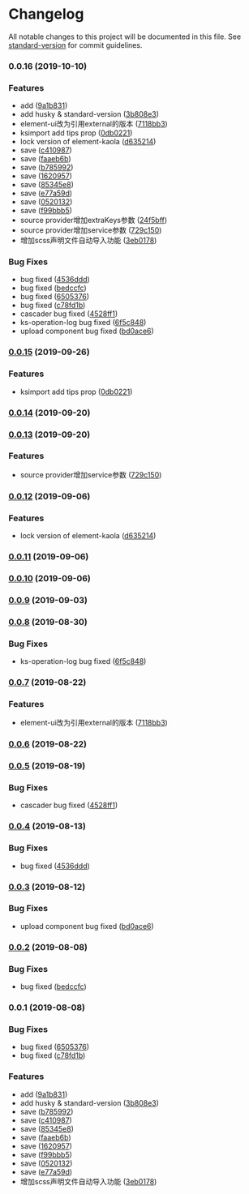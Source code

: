 # Changelog

All notable changes to this project will be documented in this file. See [standard-version](https://github.com/conventional-changelog/standard-version) for commit guidelines.

### 0.0.16 (2019-10-10)


### Features

* add ([9a1b831](https://github.com/kaola-fed/rds-vue/commit/9a1b831e9af2a387495743c62782bb48cf94a5bb))
* add husky & standard-version ([3b808e3](https://github.com/kaola-fed/rds-vue/commit/3b808e34aa8232f9bafc97ad7748eefaa4b7757e))
* element-ui改为引用external的版本 ([7118bb3](https://github.com/kaola-fed/rds-vue/commit/7118bb3372d88f4883244a0f8c2d18be44e9a0c3))
* ksimport add tips prop ([0db0221](https://github.com/kaola-fed/rds-vue/commit/0db0221b03131f1418194390a685498c82377cb5))
* lock version of element-kaola ([d635214](https://github.com/kaola-fed/rds-vue/commit/d6352149f17e9217f9d52ec0411e7c2e2d1c19b7))
* save ([c410987](https://github.com/kaola-fed/rds-vue/commit/c410987e64fb92b58cf35f390d985da2c66f63e8))
* save ([faaeb6b](https://github.com/kaola-fed/rds-vue/commit/faaeb6bc2b10e4d478fa49d10eac5d1395948dc9))
* save ([b785992](https://github.com/kaola-fed/rds-vue/commit/b7859925df220a3de49d9a0eed06eebe4653255c))
* save ([1620957](https://github.com/kaola-fed/rds-vue/commit/16209576e6e6fa48e0a2c820b0df5e1913a45a7d))
* save ([85345e8](https://github.com/kaola-fed/rds-vue/commit/85345e83affa0e3f6cbe63a000e355cfc73ce359))
* save ([e77a59d](https://github.com/kaola-fed/rds-vue/commit/e77a59d04eebebb0bed50c38647790300c52a40a))
* save ([0520132](https://github.com/kaola-fed/rds-vue/commit/05201323034b136472b9cbb9c73cd1a5e2819ccb))
* save ([f99bbb5](https://github.com/kaola-fed/rds-vue/commit/f99bbb58b241f47187b83c5c7caeb8dc0cfb61c3))
* source provider增加extraKeys参数 ([24f5bff](https://github.com/kaola-fed/rds-vue/commit/24f5bff1fded67d3e1d6af377c61d1b8cd7e49ab))
* source provider增加service参数 ([729c150](https://github.com/kaola-fed/rds-vue/commit/729c15091ebdd199e3784f543d968a7392255e7b))
* 增加scss声明文件自动导入功能 ([3eb0178](https://github.com/kaola-fed/rds-vue/commit/3eb01787d483177557b7d72fb1edba84022d13e0))


### Bug Fixes

* bug fixed ([4536ddd](https://github.com/kaola-fed/rds-vue/commit/4536ddd235010ce90c1b8a2e565d3fc7603f850f))
* bug fixed ([bedccfc](https://github.com/kaola-fed/rds-vue/commit/bedccfc972dc3bb3da11001d5aa58149368b8a43))
* bug fixed ([6505376](https://github.com/kaola-fed/rds-vue/commit/6505376493d79d2f5553c27a0109c7a524be89b6))
* bug fixed ([c78fd1b](https://github.com/kaola-fed/rds-vue/commit/c78fd1b41c906c187c4592511977a95d2ad2016d))
* cascader bug fixed ([4528ff1](https://github.com/kaola-fed/rds-vue/commit/4528ff1661f29a9192f028ded993f3673614186c))
* ks-operation-log  bug fixed ([6f5c848](https://github.com/kaola-fed/rds-vue/commit/6f5c84877e1e38b2f8cea5514d5b20e12e45ab64))
* upload component bug fixed ([bd0ace6](https://github.com/kaola-fed/rds-vue/commit/bd0ace61a7f1080f5d902610f4e9698bb82f8c74))

### [0.0.15](https://github.com/kaola-fed/rds-vue/compare/v0.0.14...v0.0.15) (2019-09-26)


### Features

* ksimport add tips prop ([0db0221](https://github.com/kaola-fed/rds-vue/commit/0db0221))

### [0.0.14](https://github.com/kaola-fed/rds-vue/compare/v0.0.13...v0.0.14) (2019-09-20)

### [0.0.13](https://github.com/kaola-fed/rds-vue/compare/v0.0.12...v0.0.13) (2019-09-20)


### Features

* source provider增加service参数 ([729c150](https://github.com/kaola-fed/rds-vue/commit/729c150))

### [0.0.12](https://github.com/kaola-fed/rds-vue/compare/v0.0.11...v0.0.12) (2019-09-06)


### Features

* lock version of element-kaola ([d635214](https://github.com/kaola-fed/rds-vue/commit/d635214))

### [0.0.11](https://github.com/kaola-fed/rds-vue/compare/v0.0.10...v0.0.11) (2019-09-06)

### [0.0.10](https://github.com/kaola-fed/rds-vue/compare/v0.0.9...v0.0.10) (2019-09-06)

### [0.0.9](https://github.com/kaola-fed/rds-vue/compare/v0.0.8...v0.0.9) (2019-09-03)

### [0.0.8](https://github.com/kaola-fed/rds-vue/compare/v0.0.7...v0.0.8) (2019-08-30)


### Bug Fixes

* ks-operation-log  bug fixed ([6f5c848](https://github.com/kaola-fed/rds-vue/commit/6f5c848))

### [0.0.7](https://github.com/kaola-fed/rds-vue/compare/v0.0.6...v0.0.7) (2019-08-22)


### Features

* element-ui改为引用external的版本 ([7118bb3](https://github.com/kaola-fed/rds-vue/commit/7118bb3))

### [0.0.6](https://github.com/kaola-fed/rds-vue/compare/v0.0.5...v0.0.6) (2019-08-22)

### [0.0.5](https://github.com/kaola-fed/rds-vue/compare/v0.0.4...v0.0.5) (2019-08-19)


### Bug Fixes

* cascader bug fixed ([4528ff1](https://github.com/kaola-fed/rds-vue/commit/4528ff1))

### [0.0.4](https://github.com/kaola-fed/rds-vue/compare/v0.0.3...v0.0.4) (2019-08-13)


### Bug Fixes

* bug fixed ([4536ddd](https://github.com/kaola-fed/rds-vue/commit/4536ddd))

### [0.0.3](https://github.com/kaola-fed/rds-vue/compare/v0.0.2...v0.0.3) (2019-08-12)


### Bug Fixes

* upload component bug fixed ([bd0ace6](https://github.com/kaola-fed/rds-vue/commit/bd0ace6))

### [0.0.2](https://github.com/kaola-fed/rds-vue/compare/v0.0.1...v0.0.2) (2019-08-08)


### Bug Fixes

* bug fixed ([bedccfc](https://github.com/kaola-fed/rds-vue/commit/bedccfc))

### 0.0.1 (2019-08-08)


### Bug Fixes

* bug fixed ([6505376](https://github.com/kaola-fed/rds-vue/commit/6505376))
* bug fixed ([c78fd1b](https://github.com/kaola-fed/rds-vue/commit/c78fd1b))


### Features

* add ([9a1b831](https://github.com/kaola-fed/rds-vue/commit/9a1b831))
* add husky & standard-version ([3b808e3](https://github.com/kaola-fed/rds-vue/commit/3b808e3))
* save ([b785992](https://github.com/kaola-fed/rds-vue/commit/b785992))
* save ([c410987](https://github.com/kaola-fed/rds-vue/commit/c410987))
* save ([85345e8](https://github.com/kaola-fed/rds-vue/commit/85345e8))
* save ([faaeb6b](https://github.com/kaola-fed/rds-vue/commit/faaeb6b))
* save ([1620957](https://github.com/kaola-fed/rds-vue/commit/1620957))
* save ([f99bbb5](https://github.com/kaola-fed/rds-vue/commit/f99bbb5))
* save ([0520132](https://github.com/kaola-fed/rds-vue/commit/0520132))
* save ([e77a59d](https://github.com/kaola-fed/rds-vue/commit/e77a59d))
* 增加scss声明文件自动导入功能 ([3eb0178](https://github.com/kaola-fed/rds-vue/commit/3eb0178))
